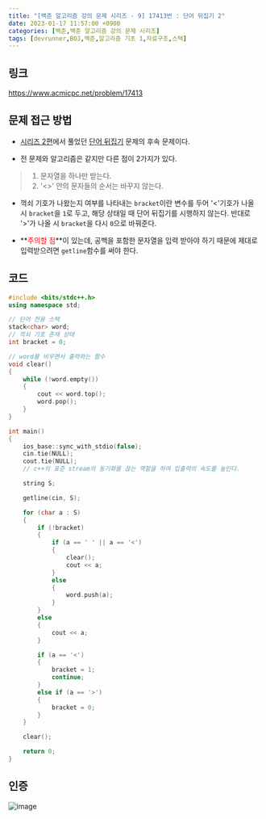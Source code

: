```yaml
---
title: "[백준 알고리즘 강의 문제 시리즈 - 9] 17413번 : 단어 뒤집기 2"
date: 2023-01-17 11:57:00 +0900
categories: [백준,백준 알고리즘 강의 문제 시리즈]
tags: [devrunner,BOJ,백준,알고리즘 기초 1,자료구조,스택]
---
```


링크
---
<https://www.acmicpc.net/problem/17413>


문제 접근 방법
---
* [시리즈 2편](https://baejw0111.github.io/posts/BOJ-series-2-9093/)에서 풀었던 [단어 뒤집기](https://www.acmicpc.net/problem/9093) 문제의 후속 문제이다.

* 전 문제와 알고리즘은 같지만 다른 점이 2가지가 있다.

> 1. 문자열을 하나만 받는다.<br>
> 2. '<>' 안의 문자들의 순서는 바꾸지 않는다.

* 꺽쇠 기호가 나왔는지 여부를 나타내는 `bracket`이란 변수를 두어 '<'기호가 나올 시 `bracket`을 `1`로 두고, 해당 상태일 때 단어 뒤집기를 시행하지 않는다.
반대로 '>'가 나올 시 `bracket`을 다시 `0`으로 바꿔준다.

* **<span style="color:red">주의할 점</span>**이 있는데, 공백을 포함한 문자열을 입력 받아야 하기 때문에 제대로 입력받으려면 ```getline```함수를 써야 한다.

코드
---
```cpp
#include <bits/stdc++.h>
using namespace std;

// 단어 전용 스택
stack<char> word;
// 꺽쇠 기호 존재 상태
int bracket = 0;

// word를 비우면서 출력하는 함수
void clear()
{
    while (!word.empty())
    {
        cout << word.top();
        word.pop();
    }
}

int main()
{
    ios_base::sync_with_stdio(false);
    cin.tie(NULL);
    cout.tie(NULL);
    // c++의 표준 stream의 동기화를 끊는 역할을 하여 입출력의 속도를 높인다.

    string S;

    getline(cin, S);

    for (char a : S)
    {
        if (!bracket)
        {
            if (a == ' ' || a == '<')
            {
                clear();
                cout << a;
            }
            else
            {
                word.push(a);
            }
        }
        else
        {
            cout << a;
        }

        if (a == '<')
        {
            bracket = 1;
            continue;
        }
        else if (a == '>')
        {
            bracket = 0;
        }
    }

    clear();

    return 0;
}
```

인증
---
![image](https://user-images.githubusercontent.com/87963766/212794566-665a2053-29f3-406f-9165-e8df236f9327.png)
